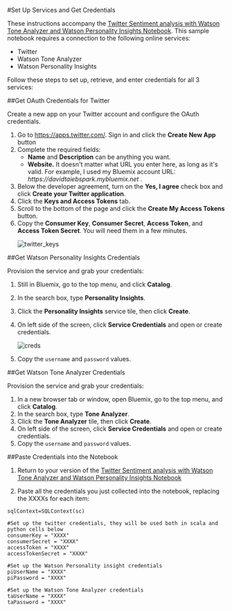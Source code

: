 #Set Up Services and Get Credentials

These instructions accompany the [Twitter Sentiment analysis with Watson Tone Analyzer and Watson Personality Insights Notebook](https://github.com/ibm-cds-labs/spark.samples/tree/master/notebook). This sample notebook requires a connection to the following online services: 

- Twitter
- Watson Tone Analyzer 
- Watson Personality Insights 

Follow these steps to set up, retrieve, and enter credentials for all 3 services:

##Get OAuth Credentials for Twitter


Create a new app on your Twitter account and configure the OAuth credentials.

<ol>
<li>Go to <a href="https://apps.twitter.com/" target="_blank">https://apps.twitter.com/</a>. Sign in and click the <strong>Create New App</strong> button<br /></li>
<li>Complete the required fields:

<ul>
<li><strong>Name</strong> and <strong>Description</strong> can be anything you want. </li>
<li><strong>Website.</strong> It doesn't matter what URL you enter here, as long as it's valid. For example, I used my Bluemix account URL: <em>https://davidtaiebspark.mybluemix.net</em> .</li>
</ul></li>
<li>Below the developer agreement, turn on the  <strong>Yes, I agree</strong> check box and click <strong>Create your Twitter application</strong>.<br /></li>
<li>Click the <strong>Keys and Access Tokens</strong> tab.</li>
<li>Scroll to the bottom of the page and click the <strong>Create My Access Tokens</strong> button.<br /></li>
<li>Copy the <strong>Consumer Key</strong>, <strong>Consumer Secret</strong>, <strong>Access Token</strong>, and <strong>Access Token Secret</strong>. You will need them in a few minutes.

<img src="https://developer.ibm.com/clouddataservices2/wp-content/uploads/sites/85/2015/09/twitter_app_keys.png" alt="twitter_keys"></li>
</ol>

##Get Watson Personality Insights Credentials

Provision the service and grab your credentials:

1. Still in Bluemix, go to the top menu, and click <strong>Catalog</strong>.</li>
2. In the search box, type <strong>Personality Insights</strong>.</li>
3. Click the <strong>Personality Insights</strong> service tile, then click <strong>Create</strong>. </li>
4. On left side of the screen, click <strong>Service Credentials</strong> and open or create credentials.

   ![creds](http://developer.ibm.com/clouddataservices/wp-content/uploads/sites/85/2016/10/pi_creds.png) 

5. Copy the `username` and `password` values.


##Get Watson Tone Analyzer Credentials

Provision the service and grab your credentials:

1. In a new browser tab or window, open Bluemix, go to the top menu, and click <strong>Catalog</strong>.</li>
2. In the search box, type <strong>Tone Analyzer</strong>.</li>
3. Click the <strong>Tone Analyzer</strong> tile, then click <strong>Create</strong>. </li>
4. On left side of the screen, click <strong>Service Credentials</strong> and open or create credentials.
5. Copy the `username` and `password` values. 



##Paste Credentials into the Notebook

1. Return to your version of the [Twitter Sentiment analysis with Watson Tone Analyzer and Watson Personality Insights Notebook](https://github.com/ibm-cds-labs/spark.samples/tree/master/notebook)

2. Paste all the credentials you just collected into the notebook, replacing the XXXXs for each item:

```
sqlContext=SQLContext(sc)

#Set up the twitter credentials, they will be used both in scala and python cells below
consumerKey = "XXXX"
consumerSecret = "XXXX"
accessToken = "XXXX"
accessTokenSecret = "XXXX"

#Set up the Watson Personality insight credentials
piUserName = "XXXX"
piPassword = "XXXX"

#Set up the Watson Tone Analyzer credentials
taUserName = "XXXX"
taPassword = "XXXX"
```


